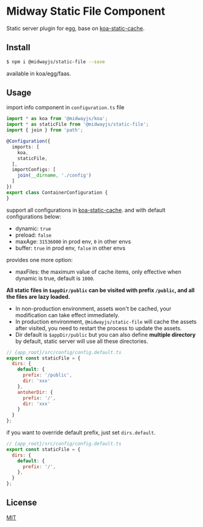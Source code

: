 # Midway Static File Component

Static server plugin for egg, base on [koa-static-cache](https://github.com/koajs/static-cache).

## Install

```bash
$ npm i @midwayjs/static-file --save
```

available in koa/egg/faas.

## Usage

import info component in `configuration.ts` file

```ts
import * as koa from '@midwayjs/koa';
import * as staticFile from '@midwayjs/static-file';
import { join } from 'path';

@Configuration({
  imports: [
    koa,
    staticFile,
  ],
  importConfigs: [
    join(__dirname, './config')
  ]
})
export class ContainerConfiguration {
}

```

support all configurations in [koa-static-cache](https://github.com/koajs/static-cache). and with default configurations below:

- dynamic: `true`
- preload: `false`
- maxAge: `31536000` in prod env, `0` in other envs
- buffer: `true` in prod env, `false` in other envs

provides one more option:

- maxFiles: the maximum value of cache items, only effective when dynamic is true, default is `1000`.

**All static files in `$appDir/public` can be visited with prefix `/public`, and all the files are lazy loaded.**

- In non-production environment, assets won't be cached, your modification can take effect immediately.
- In production environment, `@midwayjs/static-file` will cache the assets after visited, you need to restart the process to update the assets.
- Dir default is `$appDir/public` but you can also define **multiple directory** by default, static server will use all these directories.

```js
// {app_root}/src/config/config.default.ts
export const staticFile = {
  dirs: {
    default: {
      prefix: '/public',
      dir: 'xxx'
    },
    antoherDir: {
      prefix: '/',
      dir: 'xxx'
    }
  }
};
```

if you want to override default prefix, just set `dirs.default`.

```js
// {app_root}/src/config/config.default.ts
export const staticFile = {
  dirs: {
    default: {
      prefix: '/',
    },
  }
};
```


## License

[MIT]((http://github.com/midwayjs/midway/blob/master/LICENSE))
